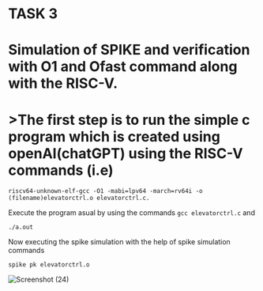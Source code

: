 # TASK 3
# Simulation of SPIKE and verification with O1 and Ofast command along with the RISC-V.
# >The first step is to run the simple c program which is created using openAI(chatGPT) using the RISC-V commands (i.e)
```
riscv64-unknown-elf-gcc -O1 -mabi=lpv64 -march=rv64i -o (filename)elevatorctrl.o elevatorctrl.c.
```
Execute the program asual by using the commands
```gcc elevatorctrl.c```
and 
```
./a.out
```
Now executing the spike simulation with the help of spike simulation commands 
```
spike pk elevatorctrl.o
```

![Screenshot (24)](https://github.com/Nithishv26-git/vsdsquadronmini/assets/173581404/d0b98188-71e1-4f69-bcee-2b79e1ef1fb0)

